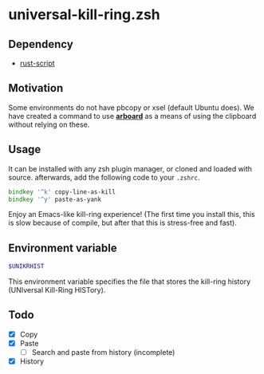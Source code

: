 # universal-kill-ring.zsh
## Dependency
- [rust-script](https://rust-script.org)

## Motivation
Some environments do not have pbcopy or xsel (default Ubuntu does). We have created a command to use [**arboard**](https://github.com/1Password/arboard) as a means of using the clipboard without relying on these.

## Usage
It can be installed with any zsh plugin manager, or cloned and loaded with source. afterwards, add the following code to your `.zshrc`.

```zsh
bindkey '^k' copy-line-as-kill
bindkey '^y' paste-as-yank
```

Enjoy an Emacs-like kill-ring experience! (The first time you install this, this is slow because of compile, but after that this is stress-free and fast).

## Environment variable
``` zsh
$UNIKRHIST
```
This environment variable specifies the file that stores the kill-ring history (UNIversal Kill-Ring HISTory).

## Todo
- [x] Copy
- [x] Paste
  - [ ] Search and paste from history (incomplete)
- [x] History
